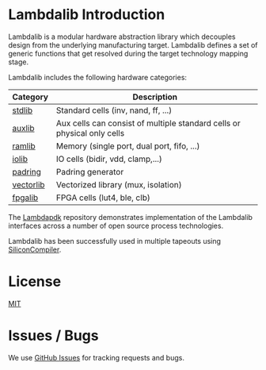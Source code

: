 # Lambdalib Introduction

Lambdalib is a modular hardware abstraction library which decouples design from the underlying manufacturing target. Lambdalib defines a set of generic functions that get resolved during the target technology mapping stage.

Lambdalib includes the following hardware categories:

| Category                            | Description                           |
|-------------------------------------|---------------------------------------|
|[stdlib](lambdalib/stdlib/rtl)       | Standard cells (inv, nand, ff, ...)
|[auxlib](lambdalib/auxlib/rtl)       | Aux cells can consist of multiple standard cells or physical only cells
|[ramlib](lambdalib/ramlib/rtl)       | Memory (single port, dual port, fifo, ...)
|[iolib](lambdalib/iolib)             | IO cells (bidir, vdd, clamp,...)
|[padring](lambdalib/padring)         | Padring generator
|[vectorlib](lambdalib/vectorlib/rtl) | Vectorized library (mux, isolation)
|[fpgalib](lambdalib/fpgalib/rtl)     | FPGA cells (lut4, ble, clb)

The [Lambdapdk](https://github.com/siliconcompiler/lambdapdk) repository demonstrates implementation of the Lambdalib interfaces across a number of open source process technologies.

Lambdalib has been successfully used in multiple tapeouts using [SiliconCompiler](https://github.com/siliconcompiler/siliconcompiler).

# License

[MIT](LICENSE)

# Issues / Bugs

We use [GitHub Issues](https://github.com/siliconcompiler/lambdalib/issues) for tracking requests and bugs.
